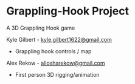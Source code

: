 # Grappling-Hook Project
A 3D Grappling Hook game

Kyle Gilbert - kyle.gilbert1622@gmail.com
- Grappling hook controls / map

Alex Rekow - allosharekow@gmail.com
- First person 3D rigging/animation
